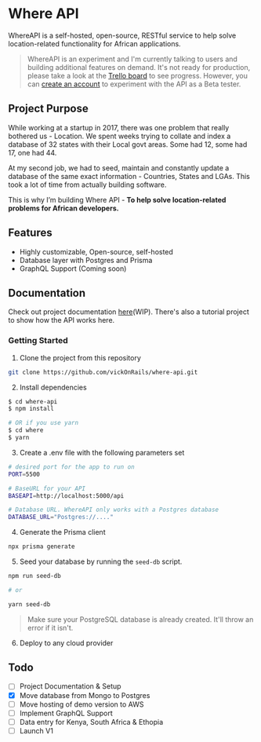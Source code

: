 # Where API

WhereAPI is a self-hosted, open-source, RESTful service to help solve location-related functionality for African applications.

> WhereAPI is an experiment and I'm currently talking to users and building additional features on demand. It's not ready for production, please take a look at the [Trello board](https://trello.com/b/93xAfnnT/where-api-tracker) to see progress. However, you can [create an account](https://www.whereapi.xyz/auth/sign-up) to experiment with the API as a Beta tester.

## Project Purpose

While working at a startup in 2017, there was one problem that really bothered us - Location. We spent weeks trying to collate and index a database of 32 states with their Local govt areas. Some had 12, some had 17, one had 44.

At my second job, we had to seed, maintain and constantly update a database of the same exact information - Countries, States and LGAs. This took a lot of time from actually building software.

This is why I’m building Where API - **To help solve location-related problems for African developers.**

## Features

- Highly customizable, Open-source, self-hosted
- Database layer with Postgres and Prisma
- GraphQL Support (Coming soon)

## Documentation

Check out project documentation [here](https://tutorial.whereapi.xyz/)(WIP). There's also a tutorial project to show how the API works here.

### Getting Started

1. Clone the project from this repository

```bash
git clone https://github.com/vickOnRails/where-api.git
```

2. Install dependencies

```bash
$ cd where-api
$ npm install

# OR if you use yarn
$ cd where
$ yarn
```

3. Create a .env file with the following parameters set

```bash
# desired port for the app to run on
PORT=5500

# BaseURL for your API
BASEAPI=http://localhost:5000/api

# Database URL. WhereAPI only works with a Postgres database
DATABASE_URL="Postgres://...."
```

4. Generate the Prisma client

```bash
npx prisma generate
```

5. Seed your database by running the `seed-db` script.

```bash
npm run seed-db

# or

yarn seed-db
```

> Make sure your PostgreSQL database is already created. It'll throw an error if it isn't.

6. Deploy to any cloud provider

## Todo

- [ ] Project Documentation & Setup
- [x] Move database from Mongo to Postgres
- [ ] Move hosting of demo version to AWS
- [ ] Implement GraphQL Support
- [ ] Data entry for Kenya, South Africa & Ethopia
- [ ] Launch V1
